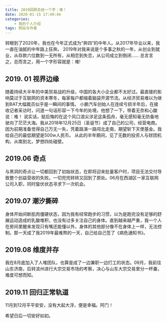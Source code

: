 ```yaml
---
title: 2019回顾总结一个字：难！
date: 2020-01-15 17:49:44
categories: 
    - 我的个人介绍
tags: 网站与作者
---
```

转眼到了2020年，我也在今年正式成为“奔四”的中年人。从2017年毕业以来，我一直在油腻的中年路上狂奔。
2019年对我来说是个多事之秋的一年，从创业到就业，从存款六位数到一无所有，从相恋到失恋，从公司成立到倒闭…… 
总言言之，总而言之，用一个字形容就是：难!
<!--more-->

## 2019. 01 视界边缘
随着持续大半年的中美贸易战的升级，中国的各大小企业都不太好过。最直接的影响莫过于互联网的资本寒冬，每家每户都缩着脑袋开源节流。从经济贸易难以为继到BAT大幅裁员似乎是一瞬间的事情。
小鹏汽车创始人在连续亏损半年后，在接收记者采访时，问道一句话形容一下今年的处境，他想了一下，带着无奈和心酸说：难！
说实话，挺后悔的在这个风口浪尖涉足这条孤舟，毫无感知毫无防备地驶向了茫茫大海。我从2018年12月25日（圣诞节）成了自己的公司，经营电商。因为前期准备觉得自己万无一失，凭着路演一路闯北走南，期望斩下天使基金。我给自己的最低期望是500w人民币。
从此的半年期间，见了无数的投资人与财团机构，从南到北，梦想四处碰壁。

## 2019.06 奇点
与黑洞的奇点让一切都回到了初始状态，在即将迎来批量客户时，项目无法交付导致整个创益营收的失败。一切兜兜转转又回到了原处。06月在西湖区一家互联网公司入职，同时蛰伏状态寻求下一次机会。

## 2019.07 潮汐撕碎

身体开始间断肌肉僵硬状态，因为我有经常跑步的习惯，以为是跑完没有足够的舒展运动造成的乳酸堆积，也没有过多关注自己的身体。直到越来越严重，我一个人在房间里醒来发现只有嘴还能懂以外，身体的其他部分像不在身体上一样，无法控制。那一天成了我2019年最难熬的一天，自己给自己签了《病危通知书》。

## 2019.08 维度并存

我在8月底加入了人堆团队，也算是成了一边兼职一边打工的状态。09月，我前往山东济南，后转滨州进行大宗交易市场的考察，决心与山东大宗交易里分一杯羹，难度可想而知。

## 2019.11 回归正常轨道

11月到12月平平安安，没有大起大浮，便是幸福。阿门！

希望日后一切安好如初。